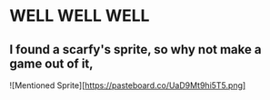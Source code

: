 # WELL WELL WELL
## I found a scarfy's sprite, so why not make a game out of it,

![Mentioned Sprite][https://pasteboard.co/UaD9Mt9hi5T5.png]
